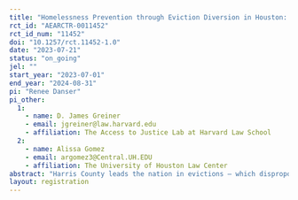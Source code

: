 ```yaml
---
title: "Homelessness Prevention through Eviction Diversion in Houston: an RCT"
rct_id: "AEARCTR-0011452"
rct_id_num: "11452"
doi: "10.1257/rct.11452-1.0"
date: "2023-07-21"
status: "on_going"
jel: ""
start_year: "2023-07-01"
end_year: "2024-08-31"
pi: "Renee Danser"
pi_other:
  1:
    - name: D. James Greiner
    - email: jgreiner@law.harvard.edu
    - affiliation: The Access to Justice Lab at Harvard Law School
  2:
    - name: Alissa Gomez
    - email: argomez3@Central.UH.EDU
    - affiliation: The University of Houston Law Center
abstract: "Harris County leads the nation in evictions – which disproportionately affect households of color and, some evidence suggests, negatively influence health, education, and generational wealth. Harris County’s statistics do not include “informal evictions,” forced moves outside the court process that are often the result of illegal landlord action, such as telling a tenant to leave, changing the locks, or refusing to make necessary repairs. Beyond haphazardly available cash from charities for rent relief, however, informal eviction interventions are few. We will pilot a randomized controlled trial (RCT) to assess whether it is possible to reduce illegal or unnecessary informal evictions by increasing legal literacy, that is, by teaching tenants more about how to assert their rights. The study will further test whether legal literacy can improve outcomes for tenants when they do find themselves facing eviction. Finally, this study will assess ways to improve take-up of legal services. We will begin to investigate the hypothesis that legal literacy is a useful tool for eviction diversion."
layout: registration
---
```


